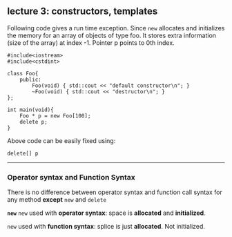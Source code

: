 ## lecture 3: constructors, templates

Following code gives a run time exception. Since `new` allocates and initializes the memory for an array of objects of type foo. It stores extra information (size of the array) at index -1. Pointer p points to 0th index.

```
#include<iostream>
#include<cstdint>

class Foo{
    public:
        Foo(void) { std::cout << "default constructor\n"; }
        ~Foo(void) { std::cout << "destructor\n"; }
};

int main(void){
    Foo * p = new Foo[100]; 
    delete p;
}

```

Above code can be easily fixed using:
```
delete[] p
```

---

### Operator syntax and Function Syntax

There is no difference between operator syntax and function call syntax for any method **except** `new` and `delete`

**`new`**
`new` used with **operator syntax**: space is **allocated** and **initialized**.

`new` used with **function syntax**: splice is just **allocated**. Not initialized.


